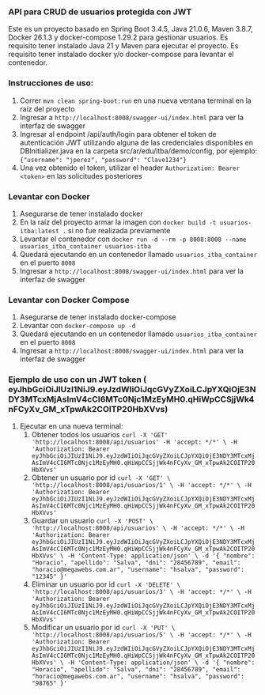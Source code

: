 
### API para CRUD de usuarios protegida con JWT

Este es un proyecto basado en Spring Boot 3.4.5, Java 21.0.6, Maven 3.8.7, Docker 26.1.3 y docker-compose 1.29.2 para gestionar usuarios.
Es requisito tener instalado Java 21 y Maven para ejecutar el proyecto.
Es requisito tener instalado docker y/o docker-compose para levantar el contenedor.

### Instrucciones de uso:

1. Correr `mvn clean spring-boot:run` en una nueva ventana terminal en la raíz del proyecto
2. Ingresar a `http://localhost:8008/swagger-ui/index.html` para ver la interfaz de swagger
3. Ingresar al endpoint /api/auth/login para obtener el token de autenticación JWT utilizando alguna de las credenciales disponibles
en DBInitializer.java en la carpeta src/ar/edu/itba/demo/config, por ejemplo: `{"username": "jperez", "password": "Clave1234"}`
4. Una vez obtenido el token, utilizar el header `Authorization: Bearer <token>` en las solicitudes posteriores 


### Levantar con Docker

1. Asegurarse de tener instalado docker
2. En la raíz del proyecto armar la imagen con `docker build -t usuarios-itba:latest .` si no fue realizada previamente
3. Levantar el contenedor con `docker run -d --rm -p 8008:8008 --name usuarios_itba_container usuarios-itba`
4. Quedará ejecutando en un contenedor llamado `usuarios_itba_container` en el puerto `8008`
5. Ingresar a `http://localhost:8008/swagger-ui/index.html` para ver la interfaz de swagger

### Levantar con Docker Compose

1. Asegurarse de tener instalado docker-compose
2. Levantar con `docker-compose up -d`
3. Quedará ejecutando en un contenedor llamado `usuarios_itba_container` en el puerto `8008`
4. Ingresar a `http://localhost:8008/swagger-ui/index.html` para ver la interfaz de swagger


### Ejemplo de uso con un JWT token ( eyJhbGciOiJIUzI1NiJ9.eyJzdWIiOiJqcGVyZXoiLCJpYXQiOjE3NDY3MTcxMjAsImV4cCI6MTc0Njc1MzEyMH0.qHiWpCCSjjWk4nFCyXv_GM_xTpwAk2COITP20HbXVvs)

1. Ejecutar en una nueva terminal: 
   1. Obtener todos los usuarios
      `curl -X 'GET' 'http://localhost:8008/api/usuarios' -H 'accept: */*' \
 -H 'Authorization: Bearer eyJhbGciOiJIUzI1NiJ9.eyJzdWIiOiJqcGVyZXoiLCJpYXQiOjE3NDY3MTcxMjAsImV4cCI6MTc0Njc1MzEyMH0.qHiWpCCSjjWk4nFCyXv_GM_xTpwAk2COITP20HbXVvs'`
   2. Obtener un usuario por id 
        `curl -X 'GET' \
  'http://localhost:8008/api/usuarios/1' \
  -H 'accept: */*' \
  -H 'Authorization: Bearer eyJhbGciOiJIUzI1NiJ9.eyJzdWIiOiJqcGVyZXoiLCJpYXQiOjE3NDY3MTcxMjAsImV4cCI6MTc0Njc1MzEyMH0.qHiWpCCSjjWk4nFCyXv_GM_xTpwAk2COITP20HbXVvs'`
   3. Guardar un usuario
         `curl -X 'POST' \
  'http://localhost:8008/api/usuarios' \
  -H 'accept: */*' \
  -H 'Authorization: Bearer eyJhbGciOiJIUzI1NiJ9.eyJzdWIiOiJqcGVyZXoiLCJpYXQiOjE3NDY3MTcxMjAsImV4cCI6MTc0Njc1MzEyMH0.qHiWpCCSjjWk4nFCyXv_GM_xTpwAk2COITP20HbXVvs' \
  -H 'Content-Type: application/json' \
  -d '{
  "nombre": "Horacio",
  "apellido": "Salva",
  "dni": "28456789",
  "email": "horacio@megawebs.com.ar",
  "username": "hsalva",
  "password": "12345"
}'`
   4. Eliminar un usuario por id
          `curl -X 'DELETE' \
  'http://localhost:8008/api/usuarios/3' \
  -H 'accept: */*' \
  -H 'Authorization: Bearer eyJhbGciOiJIUzI1NiJ9.eyJzdWIiOiJqcGVyZXoiLCJpYXQiOjE3NDY3MTcxMjAsImV4cCI6MTc0Njc1MzEyMH0.qHiWpCCSjjWk4nFCyXv_GM_xTpwAk2COITP20HbXVvs'`
   5. Modificar un usuario por id
   `curl -X 'PUT' \
  'http://localhost:8008/api/usuarios/5' \
  -H 'accept: */*' \
  -H 'Authorization: Bearer eyJhbGciOiJIUzI1NiJ9.eyJzdWIiOiJqcGVyZXoiLCJpYXQiOjE3NDY3MTcxMjAsImV4cCI6MTc0Njc1MzEyMH0.qHiWpCCSjjWk4nFCyXv_GM_xTpwAk2COITP20HbXVvs' \
  -H 'Content-Type: application/json' \
  -d '{
  "nombre": "Horacio",
  "apellido": "Salva",
  "dni": "28456789",
  "email": "horacio@megawebs.com.ar",
  "username": "hsalva",
  "password": "98765"
}'`